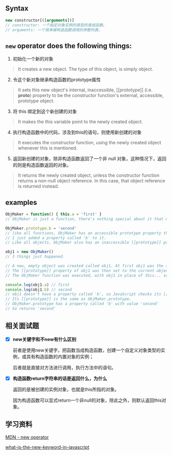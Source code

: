 ## Syntax

```javascript
new constructor[([arguments])]
// constructor: 一个指定对象实例的类型的类或函数。
// arguments: 一个用来被构造函数调用的参数列表。
```

## `new` operator does the following things:

1. 初始化一个新的对象
  > It creates a new object. The type of this object, is simply object.

2. 令这个新对象继承构造函数的prototype属性
  > It sets this new object's internal, inaccessible, [[prototype]] (i.e. __proto__) property
  > to be the constructor function's external, accessible, prototype object.

3. 将 this 绑定到这个新创建的对象
  > It makes the this variable point to the newly created object.

4. 执行构造函数中的代码，涉及到this的语句，则使用新创建的对象
  > It executes the constructor function, using the newly created object whenever this is mentioned.

5. 返回新创建的对象，除非构造函数返回了一个非 null 对象，这种情况下，返回的则是构造函数返回的对象。
  > It returns the newly created object, unless the constructor function returns a non-null object reference.
  > In this case, that object reference is returned instead.


## examples

```javascript
ObjMaker = function() { this.a = 'first' }
// ObjMaker is just a function, there's nothing special about it that makes it a constructor.

ObjMaker.prototype.b = 'second'
// like all functions, ObjMaker has an accessible prototype property that we can alter.
// I just added a property called 'b' to it.
// Like all objects, ObjMaker also has an inaccessible [[prototype]] property that we can't do anything with

obj1 = new ObjMaker()
// 3 things just happened.

// A new, empty object was created called obj1. At first obj1 was the same as {}.
// The [[prototype]] property of obj1 was then set to the current object value of the ObjMaker.prototype.
// The ObjMaker function was executed, with obj1 in place of this... so obj1.a was set to 'first'.

console.log(obj1.a) // first
console.log(obj1.b) // second
// obj1 doesn't have a property called 'b', so JavaScript checks its [[prototype]].
// Its [[prototype]] is the same as ObjMaker.prototype.
// ObjMaker.prototype has a property called 'b' with value 'second'
// So returns 'second'
```

## 相关面试题

- [x] **new关键字和不new有什么区别**

    前者是使用new关键字，把函数当成构造函数，创建一个自定义对象类型的实例，或具有构造函数的内置对象的实例；
    
    后者就是直接对方法进行调用，执行方法中的语句。

- [x] **构造函数return字符串的话是返回什么，为什么**

    返回的是被创建的实例对象，也就是this所指的对象。
    
    因为构造函数可以显式return一个非null的对象，除此之外，则默认返回this对象。

## 学习资料

[MDN - new operator](https://developer.mozilla.org/en-US/docs/Web/JavaScript/Reference/Operators/new)

[what-is-the-new-keyword-in-javascript](https://stackoverflow.com/questions/1646698/what-is-the-new-keyword-in-javascript)